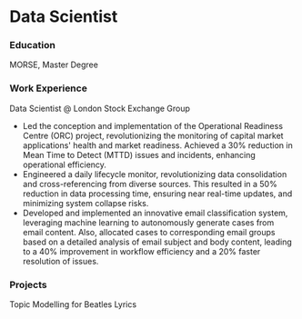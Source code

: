 # Data Scientist

### Education
MORSE, Master Degree

### Work Experience
Data Scientist @ London Stock Exchange Group
-	Led the conception and implementation of the Operational Readiness Centre (ORC) project, revolutionizing the monitoring of capital market applications' health and market readiness. Achieved a 30% reduction in Mean Time to Detect (MTTD) issues and incidents, enhancing operational efficiency.
-	Engineered a daily lifecycle monitor, revolutionizing data consolidation and cross-referencing from diverse sources. This resulted in a 50% reduction in data processing time, ensuring near real-time updates, and minimizing system collapse risks.
-	Developed and implemented an innovative email classification system, leveraging machine learning to autonomously generate cases from email content. Also, allocated cases to corresponding email groups based on a detailed analysis of email subject and body content, leading to a 40% improvement in workflow efficiency and a 20% faster resolution of issues.

### Projects
Topic Modelling for Beatles Lyrics
